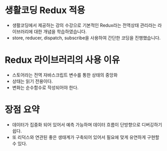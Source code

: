 # 생활코딩 Redux 적용
- 생활코딩에서 제공하는 강의 수강으로 기본적인 Redux라는 전역상태 관리라는 라이브러리에 대한 개념을 학습하였습니다.
- store, reducer, dispatch, subscribe을 사용하여 간단한 코딩을 진행했습니다.

# Redux 라이브러리의 사용 이유
- 스토어라는 전역 자바스크립트 변수를 통한 상태의 중앙화
- 상태는 읽기 전용이다.
- 변화는 순수함수로 작성되어야 한다.

# 장점 요약
- 데이터가 집중화 되어 있어서 예측 가능하며 데이터 흐름이 단방향으로 디버깅하기 쉽다.
- 또 리덕스와 연관된 좋은 생태계가 구축되어 있어서 필요에 맞게 유연하게 구현할 수 있다.
